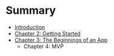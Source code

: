 # Summary

* [Introduction](README.md)
* [Chapter 2: Getting Started](chapter_2_getting_started.md)
* [Chapter 3: The Beginnings of an App](chapter_3_the_beginnings_of_an_app.md)
   * Chapter 4: MVP

